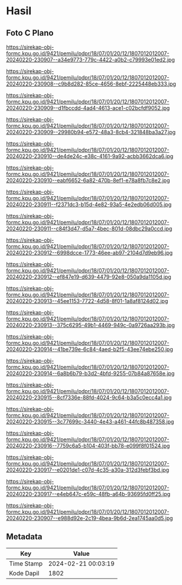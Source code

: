 # Hasil

## Foto C Plano

https://sirekap-obj-formc.kpu.go.id/9421/pemilu/pdpr/18/07/01/20/12/1807012012007-20240220-230907--a34e9773-779c-4422-a0b2-c79993e01ed2.jpg

https://sirekap-obj-formc.kpu.go.id/9421/pemilu/pdpr/18/07/01/20/12/1807012012007-20240220-230908--c9b8d282-85ce-4656-8ebf-2225448eb333.jpg

https://sirekap-obj-formc.kpu.go.id/9421/pemilu/pdpr/18/07/01/20/12/1807012012007-20240220-230909--d1fbccdd-4ad4-4613-ace1-c02bcfdf9052.jpg

https://sirekap-obj-formc.kpu.go.id/9421/pemilu/pdpr/18/07/01/20/12/1807012012007-20240220-230909--29980b94-e572-48a3-8cb4-321848ba3a27.jpg

https://sirekap-obj-formc.kpu.go.id/9421/pemilu/pdpr/18/07/01/20/12/1807012012007-20240220-230910--de4de24c-e38c-4161-9a92-acbb3662dca6.jpg

https://sirekap-obj-formc.kpu.go.id/9421/pemilu/pdpr/18/07/01/20/12/1807012012007-20240220-230910--eabf6652-6a82-470b-8ef1-e78a8fb7c8e2.jpg

https://sirekap-obj-formc.kpu.go.id/9421/pemilu/pdpr/18/07/01/20/12/1807012012007-20240220-230911--f2371dc3-b15d-4e82-93a5-4e2edb06d005.jpg

https://sirekap-obj-formc.kpu.go.id/9421/pemilu/pdpr/18/07/01/20/12/1807012012007-20240220-230911--c84f3d47-d5a7-4bec-801d-08dbc29a0ccd.jpg

https://sirekap-obj-formc.kpu.go.id/9421/pemilu/pdpr/18/07/01/20/12/1807012012007-20240220-230912--6998dcce-1773-46ee-ab97-2104d7d9eb96.jpg

https://sirekap-obj-formc.kpu.go.id/9421/pemilu/pdpr/18/07/01/20/12/1807012012007-20240220-230912--ef847e19-d639-4479-92e8-050a9da1105d.jpg

https://sirekap-obj-formc.kpu.go.id/9421/pemilu/pdpr/18/07/01/20/12/1807012012007-20240220-230913--45ee1153-7722-4d58-8f01-1a8af8124d02.jpg

https://sirekap-obj-formc.kpu.go.id/9421/pemilu/pdpr/18/07/01/20/12/1807012012007-20240220-230913--375c6295-49b1-4469-949c-0a9726aa293b.jpg

https://sirekap-obj-formc.kpu.go.id/9421/pemilu/pdpr/18/07/01/20/12/1807012012007-20240220-230914--41be739e-6c84-4aed-b2f5-43ee74ebe250.jpg

https://sirekap-obj-formc.kpu.go.id/9421/pemilu/pdpr/18/07/01/20/12/1807012012007-20240220-230914--6a8b6b79-b3d2-4bfd-9255-07b84a87658e.jpg

https://sirekap-obj-formc.kpu.go.id/9421/pemilu/pdpr/18/07/01/20/12/1807012012007-20240220-230915--8cf7336e-88fd-4024-9c64-b3a5c0ecc4a1.jpg

https://sirekap-obj-formc.kpu.go.id/9421/pemilu/pdpr/18/07/01/20/12/1807012012007-20240220-230915--3c77699c-3440-4e43-a461-44fc8b487358.jpg

https://sirekap-obj-formc.kpu.go.id/9421/pemilu/pdpr/18/07/01/20/12/1807012012007-20240220-230916--7759c6a5-b104-403f-bb78-e099f8f01524.jpg

https://sirekap-obj-formc.kpu.go.id/9421/pemilu/pdpr/18/07/01/20/12/1807012012007-20240220-230917--e0201de1-c07d-4c35-a30a-312d3febf3bd.jpg

https://sirekap-obj-formc.kpu.go.id/9421/pemilu/pdpr/18/07/01/20/12/1807012012007-20240220-230917--e4eb647c-e59c-48fb-a64b-93695fd0ff25.jpg

https://sirekap-obj-formc.kpu.go.id/9421/pemilu/pdpr/18/07/01/20/12/1807012012007-20240220-230907--e988d92e-2c19-4bea-9b6d-2ea1745aa0d5.jpg


## Metadata

| Key        | Value               |
| ---------- | ------------------- |
| Time Stamp | 2024-02-21 00:03:19 |
| Kode Dapil | 1802                |



